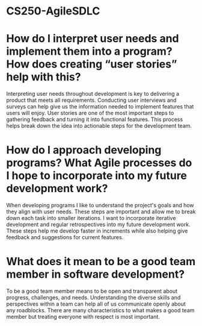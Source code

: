 # CS250-AgileSDLC

# How do I interpret user needs and implement them into a program? How does creating “user stories” help with this?
Interpreting user needs throughout development is key to delivering a product that meets all requirements.  Conducting user interviews and surveys can help give us the information needed to implement features that users will enjoy. User stories are one of the most important steps to gathering feedback and turning it into functional features. This process helps break down the idea into actionable steps for the development team. 

# How do I approach developing programs? What Agile processes do I hope to incorporate into my future development work?
When developing programs I like to understand the project's goals and how they align with user needs. These steps are important and allow me to break down each task into smaller iterations. I want to incorporate iterative development and regular retrospectives into my future development work. These steps help me develop faster in increments while also helping give feedback and suggestions for current features. 

# What does it mean to be a good team member in software development?
To be a good team member means to be open and transparent about progress, challenges, and needs. Understanding the diverse skills and perspectives within a team can help all of us communicate openly about any roadblocks. There are many characteristics to what makes a good team member but treating everyone with respect is most important. 


